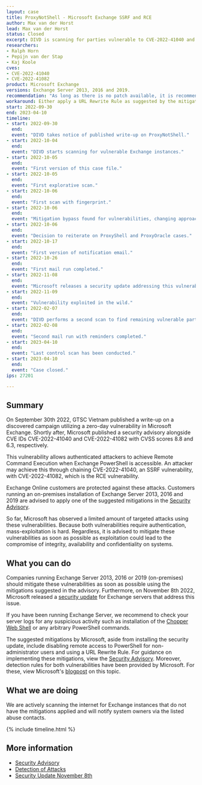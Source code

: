 ```yaml
---
layout: case
title: ProxyNotShell - Microsoft Exchange SSRF and RCE
author: Max van der Horst
lead: Max van der Horst
status: Closed
excerpt: DIVD is scanning for parties vulnerable to CVE-2022-41040 and CVE-2022-41082 (nicknamed ProxyNotShell).
researchers:
- Ralph Horn
- Pepijn van der Stap
- Kaj Koole
cves: 
- CVE-2022-41040
- CVE-2022-41082
product: Microsoft Exchange
versions: Exchange Server 2013, 2016 and 2019.
recommendation: "As long as there is no patch available, it is recommended to apply one of the mitigations suggested by Microsoft. Please find the Security Advisory at the end of the casefile."
workaround: Either apply a URL Rewrite Rule as suggested by the mitigations in the Security Advisory or disable remote PowerShell access for non-administrators.
start: 2022-09-30
end: 2023-04-10
timeline:
- start: 2022-09-30
  end:
  event: "DIVD takes notice of published write-up on ProxyNotShell."
- start: 2022-10-04
  end:
  event: "DIVD starts scanning for vulnerable Exchange instances."
- start: 2022-10-05
  end:
  event: "First version of this case file."
- start: 2022-10-05
  end:
  event: "First explorative scan."
- start: 2022-10-06
  end:
  event: "First scan with fingerprint."
- start: 2022-10-06
  end:
  event: "Mitigation bypass found for vulnerabilities, changing approach to scanning."
- start: 2022-10-06
  end:
  event: "Decision to reiterate on ProxyShell and ProxyOracle cases."
- start: 2022-10-17
  end:
  event: "First version of notification email."
- start: 2022-10-26
  end:
  event: "First mail run completed."
- start: 2022-11-08
  end:
  event: "Microsoft releases a security update addressing this vulnerability."
- start: 2022-11-09
  end:
  event: "Vulnerability exploited in the wild."
- start: 2022-02-07
  end:
  event: "DIVD performs a second scan to find remaining vulnerable parties."
- start: 2022-02-08
  end:
  event: "Second mail run with reminders completed."
- start: 2023-04-10
  end:
  event: "Last control scan has been conducted."
- start: 2023-04-10
  end:
  event: "Case closed."
ips: 27201

---
```


## Summary

On September 30th 2022, GTSC Vietnam published a write-up on a discovered campaign utilizing a zero-day vulnerability in Microsoft Exchange. Shortly after, Microsoft published a security advisory alongside CVE IDs CVE-2022-41040 and CVE-2022-41082 with CVSS scores 8.8 and 6.3, respectively.

This vulnerability allows authenticated attackers to achieve Remote Command Execution when Exchange PowerShell is accessible. An attacker may achieve this through chaining CVE-2022-41040, an SSRF vulnerability, with CVE-2022-41082, which is the RCE vulnerability.

Exchange Online customers are protected against these attacks. Customers running an on-premises installation of Exchange Server 2013, 2016 and 2019 are advised to apply one of the suggested mitigations in the [Security Advisory](https://msrc-blog.microsoft.com/2022/09/29/customer-guidance-for-reported-zero-day-vulnerabilities-in-microsoft-exchange-server/). 

So far, Microsoft has observed a limited amount of targeted attacks using these vulnerabilities. Because both vulnerabilities require authentication, mass-exploitation is hard. Regardless, it is advised to mitigate these vulnerabilities as soon as possible as exploitation could lead to the compromise of integrity, availability and confidentiality on systems. 

## What you can do

Companies running Exchange Server 2013, 2016 or 2019 (on-premises) should mitigate these vulnerabilities as soon as possible using the mitigations suggested in the advisory. Furthermore, on November 8th 2022, Microsoft released a [security update](https://techcommunity.microsoft.com/t5/exchange-team-blog/released-november-2022-exchange-server-security-updates/ba-p/3669045) for Exchange servers that address this issue.

If you have been running Exchange Server, we recommend to check your server logs for any suspicious activity such as installation of the [Chopper Web Shell](https://en.wikipedia.org/wiki/China_Chopper) or any arbitrary PowerShell commands. 

The suggested mitigations by Microsoft, aside from installing the security update, include disabling remote access to PowerShell for non-administrator users and using a URL Rewrite Rule. For guidance on implementing these mitigations, view the [Security Advisory](https://msrc-blog.microsoft.com/2022/09/29/customer-guidance-for-reported-zero-day-vulnerabilities-in-microsoft-exchange-server/). Moreover, detection rules for both vulnerabilities have been provided by Microsoft. For these, view Microsoft's [blogpost](https://www.microsoft.com/security/blog/2022/09/30/analyzing-attacks-using-the-exchange-vulnerabilities-cve-2022-41040-and-cve-2022-41082/) on this topic. 

## What we are doing

We are actively scanning the internet for Exchange instances that do not have the mitigations applied and will notify system owners via the listed abuse contacts. 

{% include timeline.html %}

## More information

* [Security Advisory](https://msrc-blog.microsoft.com/2022/09/29/customer-guidance-for-reported-zero-day-vulnerabilities-in-microsoft-exchange-server/)
* [Detection of Attacks](https://www.microsoft.com/security/blog/2022/09/30/analyzing-attacks-using-the-exchange-vulnerabilities-cve-2022-41040-and-cve-2022-41082/)
* [Security Update November 8th](https://techcommunity.microsoft.com/t5/exchange-team-blog/released-november-2022-exchange-server-security-updates/ba-p/3669045)

